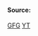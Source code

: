 #### Source:
[GFG](https://www.geeksforgeeks.org/measure-time-spent-context-switch/)
[YT](https://www.youtube.com/watch?v=W8vM3Qn-1aM&list=PLXj4XH7LcRfDrdQuJTHIPmKMpa7eYVaPm&index=11)

